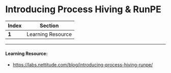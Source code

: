 # Introducing Process Hiving & RunPE

Index | Section
--- | ---
**1** | Learning Resource

___


#### Learning Resource: 

* https://labs.nettitude.com/blog/introducing-process-hiving-runpe/
